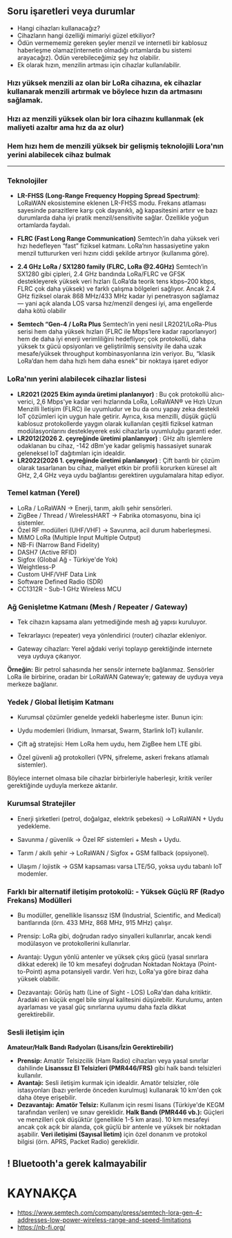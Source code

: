 ## Soru işaretleri veya durumlar

- Hangi cihazları kullanacağız?
- Cihazların hangi özelliği mimariyi güzel etkiliyor?
- Ödün vermememiz gereken şeyler menzil ve internetli bir kablosuz haberleşme olamaz(internetin olmadığı ortamlarda bu sistemi arayacağız). Ödün verebileceğimiz şey hız olabilir.
- Ek olarak hızın, menzilin artması için cihazlar kullanılabilir.



### Hızı yüksek menzili az olan bir LoRa cihazına, ek cihazlar kullanarak menzili artırmak ve böylece hızın da artmasını sağlamak.

### Hızı az menzili yüksek olan bir lora cihazını kullanmak (ek maliyeti azaltır ama hız da az olur)

### Hem hızı hem de menzili yüksek bir gelişmiş teknolojili Lora'nın yerini alabilecek cihaz bulmak

---

### Teknolojiler

- **LR-FHSS (Long-Range Frequency Hopping Spread Spectrum)**:
LoRaWAN ekosistemine eklenen LR-FHSS modu. Frekans atlaması sayesinde parazitlere karşı çok dayanıklı, ağ kapasitesini artırır ve bazı durumlarda daha iyi pratik menzil/sensitivite sağlar. Özellikle yoğun ortamlarda faydalı.

- **FLRC (Fast Long Range Communication)**
Semtech’in daha yüksek veri hızı hedefleyen “fast” fiziksel katmanı. LoRa’nın hassasiyetine yakın menzil tuttururken veri hızını ciddi şekilde artırıyor (kullanıma göre).

- **2.4 GHz LoRa / SX1280 family (FLRC, LoRa @2.4GHz)**
Semtech’in SX1280 gibi çipleri, 2.4 GHz bandında LoRa/FLRC ve GFSK destekleyerek yüksek veri hızları (LoRa’da teorik tens kbps–200 kbps, FLRC çok daha yüksek) ve farklı çalışma bölgeleri sağlıyor. Ancak 2.4 GHz fiziksel olarak 868 MHz/433 MHz kadar iyi penetrasyon sağlamaz — yani açık alanda LOS varsa hız/menzil dengesi iyi, ama engellerde daha kötü olabilir


- **Semtech “Gen-4 / LoRa Plus**
Semtech’in yeni nesil LR2021/LoRa-Plus serisi hem daha yüksek hızları (FLRC ile Mbps’lere kadar raporlanıyor) hem de daha iyi enerji verimliliğini hedefliyor; çok protokollü, daha yüksek tx gücü opsiyonları ve geliştirilmiş sensivity ile daha uzak mesafe/yüksek throughput kombinasyonlarına izin veriyor. Bu, “klasik LoRa’dan hem daha hızlı hem daha esnek” bir noktaya işaret ediyor





### LoRa'nın yerini alabilecek cihazlar listesi
- **LR2021 (2025 Ekim ayında üretimi planlanıyor)** : Bu çok protokollü alıcı-verici, 2,6 Mbps'ye kadar veri hızlarında LoRa, LoRaWAN® ve Hızlı Uzun Menzilli İletişim (FLRC) ile uyumludur ve
bu da onu yapay zeka destekli IoT çözümleri için uygun hale getirir. Ayrıca, kısa menzilli, düşük güçlü kablosuz protokollerde yaygın olarak kullanılan çeşitli fiziksel katman modülasyonlarını destekleyerek eski cihazlarla uyumluluğu garanti eder.
- **LR2012(2026 2. çeyreğinde üretimi planlanıyor)** : GHz altı işlemlere odaklanan bu cihaz, -142 dBm'ye kadar gelişmiş hassasiyet sunarak geleneksel IoT dağıtımları için idealdir.
- **LR2022(2026 1. çeyreğinde üretimi planlanıyor)** : Çift bantlı bir çözüm olarak tasarlanan bu cihaz, maliyet etkin bir profili korurken küresel alt GHz, 2,4 GHz veya uydu bağlantısı gerektiren uygulamalara hitap ediyor.


### Temel katman (Yerel)

- LoRa / LoRaWAN → Enerji, tarım, akıllı şehir sensörleri.
- ZigBee / Thread / WirelessHART → Fabrika otomasyonu, bina içi sistemler.
- Özel RF modülleri (UHF/VHF) → Savunma, acil durum haberleşmesi.
- MiMO LoRa (Multiple Input Multiple Output)
- NB-Fi (Narrow Band Fidelity)
- DASH7 (Active RFID)
- Sigfox (Global Ağ - Türkiye'de Yok)
- Weightless-P
- Custom UHF/VHF Data Link
- Software Defined Radio (SDR)
- CC1312R - Sub-1 GHz Wireless MCU


### Ağ Genişletme Katmanı (Mesh / Repeater / Gateway)
- Tek cihazın kapsama alanı yetmediğinde mesh ağ yapısı kuruluyor.

- Tekrarlayıcı (repeater) veya yönlendirici (router) cihazlar ekleniyor.

- Gateway cihazları: Yerel ağdaki veriyi toplayıp gerektiğinde internete veya uyduya çıkarıyor.

**Örneğin:** Bir petrol sahasında her sensör internete bağlanmaz. Sensörler LoRa ile birbirine, oradan bir LoRaWAN Gateway’e; gateway de uyduya veya merkeze bağlanır.



 ### Yedek / Global İletişim Katmanı

- Kurumsal çözümler genelde yedekli haberleşme ister. Bunun için:

- Uydu modemleri (Iridium, Inmarsat, Swarm, Starlink IoT) kullanılır.

- Çift ağ stratejisi: Hem LoRa hem uydu, hem ZigBee hem LTE gibi.

- Özel güvenli ağ protokolleri (VPN, şifreleme, askeri frekans atlamalı sistemler).

Böylece internet olmasa bile cihazlar birbirleriyle haberleşir, kritik veriler gerektiğinde uyduyla merkeze aktarılır.






### Kurumsal Stratejiler

- Enerji şirketleri (petrol, doğalgaz, elektrik şebekesi) → LoRaWAN + Uydu yedekleme.

- Savunma / güvenlik → Özel RF sistemleri + Mesh + Uydu.

- Tarım / akıllı şehir → LoRaWAN / Sigfox + GSM fallback (opsiyonel).

- Ulaşım / lojistik → GSM kapsaması varsa LTE/5G, yoksa uydu tabanlı IoT modemler.



### Farklı bir alternatif iletişim protokolü: - Yüksek Güçlü RF (Radyo Frekans) Modülleri
- Bu modüller, genellikle lisanssız ISM (Industrial, Scientific, and Medical) bantlarında (örn. 433 MHz, 868 MHz, 915 MHz) çalışır.

- Prensip: LoRa gibi, doğrudan radyo sinyalleri kullanırlar, ancak kendi modülasyon ve protokollerini kullanırlar.

- Avantajı: Uygun yönlü antenler ve yüksek çıkış gücü (yasal sınırlara dikkat ederek) ile 10 km mesafeyi doğrudan Noktadan Noktaya (Point-to-Point) aşma potansiyeli vardır. Veri hızı, LoRa'ya göre biraz daha yüksek olabilir.

- Dezavantajı: Görüş hattı (Line of Sight - LOS) LoRa'dan daha kritiktir. Aradaki en küçük engel bile sinyal kalitesini düşürebilir. Kurulumu, anten ayarlaması ve yasal güç sınırlarına uyumu daha fazla dikkat gerektirebilir.





### Sesli iletişim için
**Amateur/Halk Bandı Radyoları (Lisans/İzin Gerektirebilir)**
- **Prensip:** Amatör Telsizcilik (Ham Radio) cihazları veya yasal sınırlar dahilinde **Lisanssız El Telsizleri (PMR446/FRS)** gibi halk bandı telsizleri kullanılır.
- **Avantajı:** Sesli iletişim kurmak için idealdir. Amatör telsizler, röle istasyonları (bazı yerlerde önceden kurulmuş) kullanarak 10 km'den çok daha öteye erişebilir.
- **Dezavantajı:** **Amatör Telsiz:** Kullanım için resmi lisans (Türkiye'de KEGM tarafından verilen) ve sınav gereklidir. **Halk Bandı (PMR446 vb.):** Güçleri ve menzilleri çok düşüktür (genellikle 1-5 km arası). 10 km mesafeyi ancak çok açık bir alanda, çok güçlü bir antenle ve yüksek bir noktadan aşabilir. **Veri iletişimi (Sayısal İletim)** için özel donanım ve protokol bilgisi (örn. APRS, Packet Radio) gereklidir.





## ! Bluetooth'a gerek kalmayabilir








# KAYNAKÇA
- https://www.semtech.com/company/press/semtech-lora-gen-4-addresses-low-power-wireless-range-and-speed-limitations
- https://nb-fi.org/
